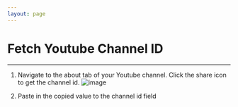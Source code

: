 ```yaml
---
layout: page
---
```


# Fetch Youtube Channel ID

---

1. Navigate to the about tab of your Youtube channel. Click the share icon to get the channel id.
   ![image](https://github.com/ChurchApps/ChurchAppsSupport/assets/1447203/adfd4155-dd4c-4881-b7c0-2b27f41b8c8a)

2. Paste in the copied value to the channel id field
